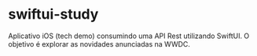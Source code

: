# swiftui-study
Aplicativo iOS (tech demo) consumindo uma API Rest utilizando SwiftUI. O objetivo é explorar as novidades anunciadas na WWDC.
